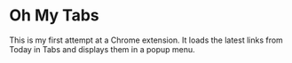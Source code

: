 # Oh My Tabs

This is my first attempt at a Chrome extension. It loads the latest links from Today in Tabs and displays them in a popup menu.
